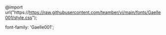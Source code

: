 @import url("https://https://raw.githubusercontent.com/teamber/vi/main/fonts/Gaelle001/style.css");

font-family: 'Gaelle001';
